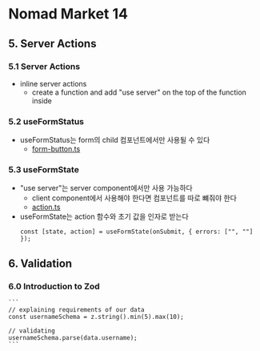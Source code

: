 # Nomad Market 14

## 5. Server Actions

### 5.1 Server Actions

- inline server actions
  - create a function and add "use server" on the top of the function inside

### 5.2 useFormStatus

- useFormStatus는 form의 child 컴포넌트에서만 사용될 수 있다
  - [form-button.ts](https://github.com/Eastynfromeast/nomad-market-14/components/form-button.tsx)

### 5.3 useFormState

- "use server"는 server component에서만 사용 가능하다
  - client component에서 사용해야 한다면 컴포넌트를 따로 뺴줘야 한다
  - [action.ts](https://github.com/Eastynfromeast/nomad-market-14/app/login/actions.ts)
- useFormState는 action 함수와 초기 값을 인자로 받는다
  ```
  const [state, action] = useFormState(onSubmit, { errors: ["", ""] });
  ```

## 6. Validation

### 6.0 Introduction to Zod

    ```
    // explaining requirements of our data
    const usernameSchema = z.string().min(5).max(10);

    // validating
    usernameSchema.parse(data.username);
    ```
